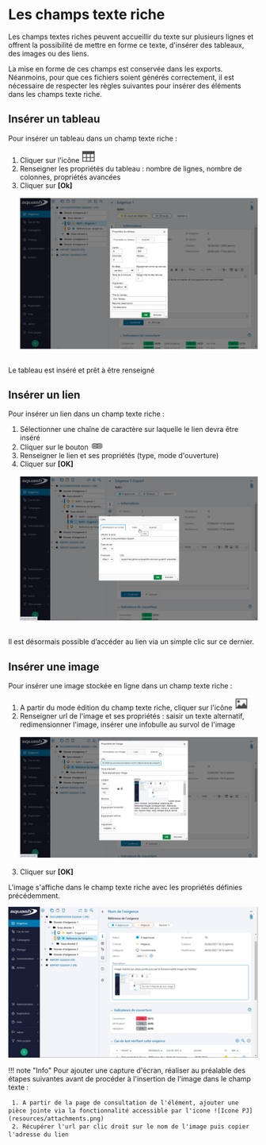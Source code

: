 # Les champs texte riche

Les champs textes riches peuvent accueillir du texte sur plusieurs lignes et offrent la possibilité de mettre en forme ce texte, d'insérer des tableaux, des images ou des liens.

La mise en forme de ces champs est conservée dans les exports. Néanmoins, pour que ces fichiers soient générés correctement, il est nécessaire de respecter les règles suivantes pour insérer des éléments dans les champs texte riche. 

## Insérer un tableau

Pour insérer un tableau dans un champ texte riche :

 1. Cliquer sur l'icône ![Tableau](resources/tableau1.png)
 2. Renseigner les propriétés du tableau : nombre de lignes, nombre de colonnes, propriétés avancées
 3. Cliquer sur **[Ok]**
 <br/><br/>
![Ajouter un tableau](resources/action-generique-ajout-tableau.png)
<br/><br/>

Le tableau est inséré et prêt à être renseigné

## Insérer un lien

Pour insérer un lien dans un champ texte riche :

 1. Sélectionner une chaîne de caractère sur laquelle le lien devra être inséré
 2. Cliquer sur le bouton ![lien](resources/lien1.png)
 3. Renseigner le lien et ses propriétés (type, mode d'ouverture)
 4. Cliquer sur **[OK]**
<br/><br/>
![Lien](resources/champtr-lien-fr.png)
<br/><br/>
 
Il est désormais possible d’accéder au lien via un simple clic sur ce dernier.

## Insérer une image

Pour insérer une image stockée en ligne dans un champ texte riche : 

 1. A partir du mode édition du champ texte riche,  cliquer sur l'icône ![Image](resources/image1.png)
 2. Renseigner url de l'image et ses propriétés : saisir un texte alternatif, redimensionner l'image, insérer une infobulle au survol de l'image
<br/><br/>
![Propriété de l'image à insérer](resources/champtr-propriete-image-fr.png)
<br/><br/>
 3. Cliquer sur **[OK]**

L'image s'affiche dans le champ texte riche avec les propriétés définies précédemment.

![Rendu image insérée](resources/champtr-image-inseree-fr.png)

!!! note "Info"
	Pour ajouter une capture d'écran, réaliser au préalable des étapes suivantes avant de procéder à l'insertion de l'image dans le champ texte : 

	 1. A partir de la page de consultation de l'élément, ajouter une pièce jointe via la fonctionnalité accessible par l'icone ![Icone PJ](resources/attachments.png)
	 2. Récupérer l'url par clic droit sur le nom de l'image puis copier l'adresse du lien
